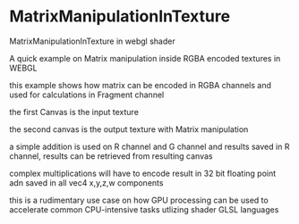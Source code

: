 # MatrixManipulationInTexture
MatrixManipulationInTexture in webgl shader

A quick example on Matrix manipulation inside RGBA encoded textures in WEBGL

this example shows how matrix can be encoded in RGBA channels and used for calculations in Fragment channel

the first Canvas is the input texture

the second canvas is the output texture with Matrix manipulation


a simple addition is used on R channel and G channel and results saved in R channel, results can be retrieved from resulting canvas 

complex multiplications will have to encode result in 32 bit floating point adn saved in all vec4 x,y,z,w components

this is a rudimentary use case on how GPU processing can be used to accelerate common CPU-intensive tasks utlizing shader GLSL languages


